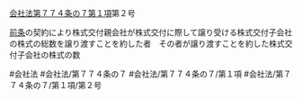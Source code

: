 [会社法第７７４条の７第１項](会社法＿＿＿＿第７７４条の７第１項)第２号

[前条](会社法＿＿＿＿第７７４条の６第１項)の契約により株式交付親会社が株式交付に際して譲り受ける株式交付子会社の株式の総数を譲り渡すことを約した者　その者が譲り渡すことを約した株式交付子会社の株式の数


#会社法
#会社法/第７７４条の７
#会社法/第７７４条の７/第１項
#会社法/第７７４条の７/第１項/第２号
